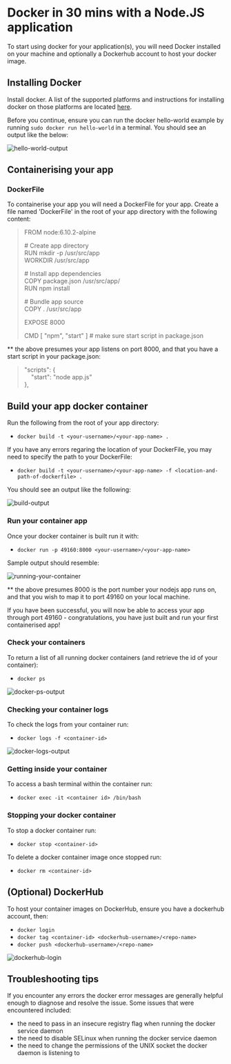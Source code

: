 # Docker in 30 mins with a Node.JS application #

To start using docker for your application(s), you will need Docker installed on your machine and optionally a Dockerhub account to host your docker image.


## Installing Docker ##

Install docker. A list of the supported platforms and instructions for installing docker on those platforms are located [here](https://docs.docker.com/engine/installation/#supported-platforms).  

Before you continue, ensure you can run the docker hello-world example by running `sudo docker run hello-world` in a terminal. You should see an output like the below:

![hello-world-output](https://s24.postimg.org/vumoh4zw5/Selection_103.png)


## Containerising your app ##

### DockerFile ###

To containerise your app you will need a DockerFile for your app. Create a file named 'DockerFile' in the root of your app directory with the following content:

> FROM node:6.10.2-alpine
> 
> \# Create app directory  
> RUN mkdir -p /usr/src/app  
> WORKDIR /usr/src/app  
> 
> \# Install app dependencies  
> COPY package.json /usr/src/app/  
> RUN npm install  
> 
> \# Bundle app source  
> COPY . /usr/src/app  
> 
> EXPOSE 8000  
> 
> CMD [ "npm", "start" ] # make sure start script in package.json

** the above presumes your app listens on port 8000, and that you have a start script in your package.json:

> "scripts": {  
> &nbsp;&nbsp;&nbsp;&nbsp;"start": "node app.js"  
>  },


## Build your app docker container ##

Run the following from the root of your app directory:

* `docker build -t <your-username>/<your-app-name> .`

If you have any errors regaring the location of your DockerFile, you may need to specify the path to your DockerFile:

* `docker build -t <your-username>/<your-app-name> -f <location-and-path-of-dockerfile> .`

You should see an output like the following:

![build-output](https://s24.postimg.org/eimbvp6et/Selection_104.png)


### Run your container app ###

Once your docker container is built run it with:

* `docker run -p 49160:8000 <your-username>/<your-app-name>`

Sample output should resemble:

![running-your-container](https://s24.postimg.org/z45p1cddh/Selection_105.png)

** the above presumes 8000 is the port number your nodejs app runs on, and that you wish to map it to port 49160 on your local machine.

If you have been successful, you will now be able to access your app through port 49160 - congratulations, you have just built and run your first containerised app!


### Check your containers ###

To return a list of all running docker containers (and retrieve the id of your container):

* `docker ps`

![docker-ps-output](https://s11.postimg.org/ff7rc7w7n/Selection_110.png)

### Checking your container logs ###

To check the logs from your container run: 

* `docker logs -f <container-id>`

![docker-logs-output](https://s24.postimg.org/erjwlmj79/Selection_108.png)


### Getting inside your container ###

To access a bash terminal within the container run:

* `docker exec -it <container id> /bin/bash`


### Stopping your docker container ###

To stop a docker container run:

* `docker stop <container-id>`

To delete a docker container image once stopped run:

* `docker rm <container-id>`


## (Optional) DockerHub ##

To host your container images on DockerHub, ensure you have a dockerhub account, then:

* `docker login`
* `docker tag <container-id> <dockerhub-username>/<repo-name>`
* `docker push <dockerhub-username>/<repo-name>`

![dockerhub-login](https://s24.postimg.org/ljaboh86t/Selection_109.png)


## Troubleshooting tips ##

If you encounter any errors the docker error messages are generally helpful enough to diagnose and resolve the issue. Some issues that were encountered included:

* the need to pass in an insecure registry flag when running the docker service daemon
* the need to disable SELinux when running the docker service daemon
* the need to change the permissions of the UNIX socket the docker daemon is listening to
